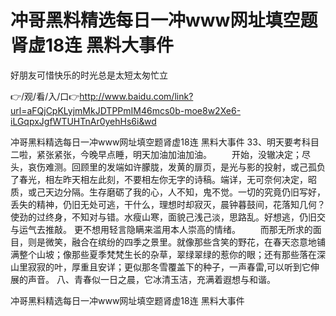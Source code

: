 # 冲哥黑料精选每日一冲www网址填空题肾虚18连 黑料大事件
好朋友可惜快乐的时光总是太短太匆忙立

👉/观/看/入/口👉http://www.baidu.com/link?url=aFQjCpKLyjmMkJDTPPmIM46mcs0b-moe8w2Xe6-iLGqpxJgfWTUHTnAr0yehHs6i&wd

冲哥黑料精选每日一冲www网址填空题肾虚18连 黑料大事件	33、明天要考科目二啦，紧张紧张，今晚早点睡，明天加油加油加油。
　　开始，没辙决定；尽头，哀伤难测。回顾里的发端如许朦胧，发黄的扉页，是光与影的投射，或己孤负了春光，相左昨天相左此刻，不要相左你无字的诗稿。端详，无可奈何决定，昭质，或己天边分隔。生存磨砺了我的心，人不知，鬼不觉。一切的究竟仍旧写好，丢失的精神，仍旧无处可逃，干什么，理想时却寂灭，晨钟暮鼓间，花落知几何？使劲的过终身，不知对与错。水瘦山寒，面貌己浅己淡，思路乱。好想逃，仍旧交与运气去推敲。
更不想用轻言隐瞒来滥用本人崇高的情绪。
　　而那无所求的面目，则是微笑，融合在缤纷的四季之景里。就像那些含笑的野花，在春天恣意地铺满整个山坡；像那些夏季梵梵生长的杂草，翠绿翠绿的惹你的眼；还有那些落在深山里寂寂的叶，厚重且安详；更似那冬雪覆盖下的种子，一声春雷,可以听到它伸展的声音。
	八、青春似一日之晨，它冰清玉洁，充满着遐想与和谐。

冲哥黑料精选每日一冲www网址填空题肾虚18连 黑料大事件
